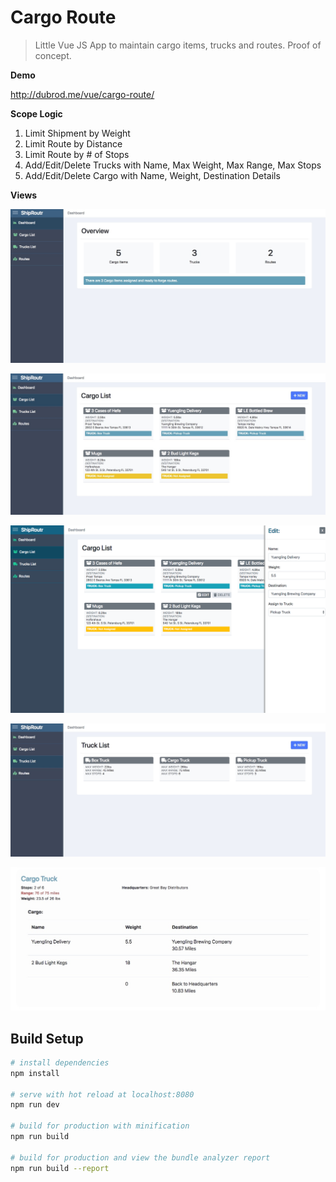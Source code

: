 # Cargo Route

> Little Vue JS App to maintain cargo items, trucks and routes. Proof of concept.

**Demo**

http://dubrod.me/vue/cargo-route/

**Scope Logic**

1. Limit Shipment by Weight
2. Limit Route by Distance
3. Limit Route by # of Stops
4. Add/Edit/Delete Trucks with Name, Max Weight, Max Range, Max Stops
5. Add/Edit/Delete Cargo with Name, Weight, Destination Details

**Views**

![dashboard](dashboard.jpeg)

![cargo](cargo-list.jpeg)

![cargo-edit](cargo-list-edit.png)

![trucks](truck-list.jpeg)

![routes](routes.jpeg)

## Build Setup

``` bash
# install dependencies
npm install

# serve with hot reload at localhost:8080
npm run dev

# build for production with minification
npm run build

# build for production and view the bundle analyzer report
npm run build --report
```
